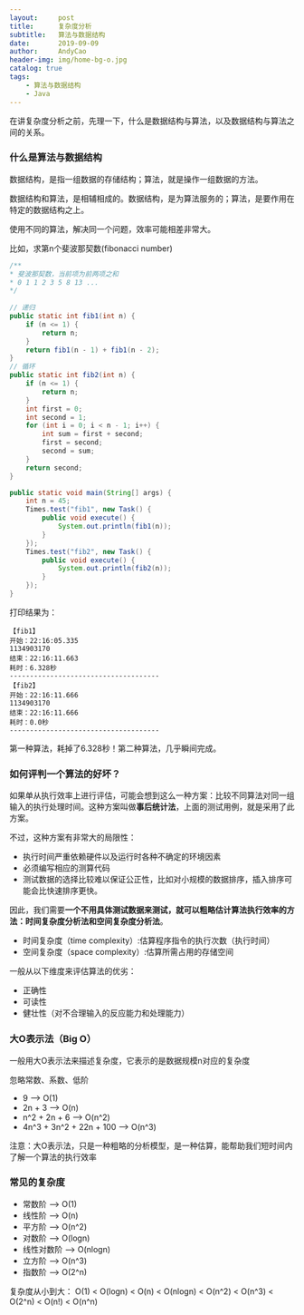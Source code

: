 ```yaml
---
layout:     post
title:      复杂度分析
subtitle:   算法与数据结构
date:       2019-09-09
author:     AndyCao
header-img: img/home-bg-o.jpg
catalog: true
tags:
    - 算法与数据结构
    - Java
---
```

在讲复杂度分析之前，先理一下，什么是数据结构与算法，以及数据结构与算法之间的关系。
### 什么是算法与数据结构
数据结构，是指一组数据的存储结构；算法，就是操作一组数据的方法。

数据结构和算法，是相辅相成的。数据结构，是为算法服务的；算法，是要作用在特定的数据结构之上。

使用不同的算法，解决同一个问题，效率可能相差非常大。

比如，求第n个斐波那契数(fibonacci number)
```Java
/**
* 斐波那契数，当前项为前两项之和
* 0 1 1 2 3 5 8 13 ...
*/
	
// 递归
public static int fib1(int n) {
    if (n <= 1) {
        return n;
    }
    return fib1(n - 1) + fib1(n - 2);
}
// 循环
public static int fib2(int n) {
    if (n <= 1) {
        return n;
    }
    int first = 0;
    int second = 1;
    for (int i = 0; i < n - 1; i++) {
        int sum = first + second;
        first = second;
        second = sum;
    }
    return second;
}

public static void main(String[] args) {
    int n = 45;
    Times.test("fib1", new Task() {
        public void execute() {
            System.out.println(fib1(n));
        }
    });
    Times.test("fib2", new Task() {
        public void execute() {
            System.out.println(fib2(n));
        }
    });
}
```
打印结果为：
```
【fib1】
开始：22:16:05.335
1134903170
结束：22:16:11.663
耗时：6.328秒
-------------------------------------
【fib2】
开始：22:16:11.666
1134903170
结束：22:16:11.666
耗时：0.0秒
-------------------------------------
```
第一种算法，耗掉了6.328秒！第二种算法，几乎瞬间完成。

### 如何评判一个算法的好坏？
如果单从执行效率上进行评估，可能会想到这么一种方案：比较不同算法对同一组输入的执行处理时间。这种方案叫做**事后统计法**，上面的测试用例，就是采用了此方案。

不过，这种方案有非常大的局限性：
- 执行时间严重依赖硬件以及运行时各种不确定的环境因素
- 必须编写相应的测算代码
- 测试数据的选择比较难以保证公正性，比如对小规模的数据排序，插入排序可能会比快速排序更快。

因此，我们需要**一个不用具体测试数据来测试，就可以粗略估计算法执行效率的方法：时间复杂度分析法和空间复杂度分析法**。
- 时间复杂度（time complexity）:估算程序指令的执行次数（执行时间）
- 空间复杂度（space complexity）:估算所需占用的存储空间

一般从以下维度来评估算法的优劣：
- 正确性
- 可读性
- 健壮性（对不合理输入的反应能力和处理能力）

### 大O表示法（Big O）
一般用大O表示法来描述复杂度，它表示的是数据规模n对应的复杂度

忽略常数、系数、低阶
- 9 --> O(1)
- 2n + 3 --> O(n)
- n^2 + 2n + 6 --> O(n^2)
- 4n^3 + 3n^2 + 22n + 100 --> O(n^3)

注意：大O表示法，只是一种粗略的分析模型，是一种估算，能帮助我们短时间内了解一个算法的执行效率


### 常见的复杂度
- 常数阶 --> O(1)
- 线性阶 --> O(n)
- 平方阶 --> O(n^2)
- 对数阶 --> O(logn)
- 线性对数阶 --> O(nlogn)
- 立方阶 --> O(n^3)
- 指数阶 --> O(2^n)

复杂度从小到大：
O(1) < O(logn) < O(n) < O(nlogn) < O(n^2) < O(n^3) < O(2^n) < O(n!) < O(n^n)